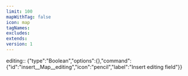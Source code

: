 ```yaml
---
limit: 100
mapWithTag: false
icon: map
tagNames: 
excludes: 
extends: 
version: 1
---
```


editing:: {"type":"Boolean","options":{},"command":{"id":"insert__Map__editing","icon":"pencil","label":"Insert editing field"}}